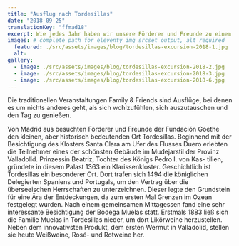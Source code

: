```yaml
---
title: "Ausflug nach Tordesillas"
date: "2018-09-25"
translationKey: "ffmad18"
excerpt: Wie jedes Jahr haben wir unsere Förderer und Freunde zu einem eintägigen Ausflug eingeladen. Bei dieser Gelegenheit fuhren wir nach Tordesillas.
images: # complete path for eleventy img srcset output, alt required
  featured: ./src/assets/images/blog/tordesillas-excursion-2018-1.jpg
  alt:
gallery:
  - image: ./src/assets/images/blog/tordesillas-excursion-2018-2.jpg
  - image: ./src/assets/images/blog/tordesillas-excursion-2018-3.jpg
  - image: ./src/assets/images/blog/tordesillas-excursion-2018-6.jpg
---
```


Die traditionellen Veranstaltungen Family & Friends sind Ausflüge, bei denen es um nichts anderes geht, als sich wohlzufühlen, sich auszutauschen und den Tag zu genießen.

Von Madrid aus besuchten Förderer und Freunde der Fundación Goethe den kleinen, aber historisch bedeutenden Ort Tordesillas. Beginnend mit der Besichtigung des Klosters Santa Clara am Ufer des Flusses Duero erlebten die Teilnehmer eines der schönsten Gebäude im Mudejarstil der Provinz Valladolid. Prinzessin Beatriz, Tochter des Königs Pedro I. von Kas- tilien, gründete in diesem Palast 1363 ein Klarissenkloster. Geschichtlich ist Tordesillas ein besonderer Ort. Dort trafen sich 1494 die königlichen Delegierten Spaniens und Portugals, um den Vertrag über die überseeischen Herrschaften zu unterzeichnen. Dieser legte den Grundstein für eine Ära der Entdeckungen, da zum ersten Mal Grenzen im Ozean festgelegt wurden. Nach einem gemeinsamen Mittagessen fand eine sehr interessante Besichtigung der Bodega Muelas statt. Erstmals 1883 ließ sich die Familie Muelas in Tordesillas nieder, um dort Likörweine herzustellen. Neben dem innovativsten Produkt, dem ersten Wermut in Valladolid, stellen sie heute Weißweine, Rosé- und Rotweine her.
